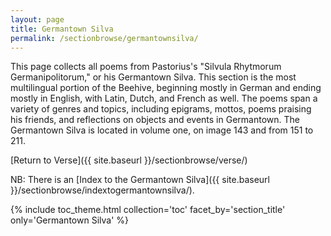 ```yaml
---
layout: page
title: Germantown Silva
permalink: /sectionbrowse/germantownsilva/
---
```


This page collects all poems from Pastorius's "Silvula Rhytmorum Germanipolitorum," or his Germantown Silva. This section is the most multilingual portion of the Beehive, beginning mostly in German and ending mostly in English, with Latin, Dutch, and French as well. The poems span a variety of genres and topics, including epigrams, mottos, poems praising his friends, and reflections on objects and events in Germantown. The Germantown Silva is located in volume one, on image 143 and from 151 to 211.

[Return to Verse]({{ site.baseurl }}/sectionbrowse/verse/)

NB: There is an [Index to the Germantown Silva]({{ site.baseurl }}/sectionbrowse/indextogermantownsilva/).

{% include toc_theme.html collection='toc' facet_by='section_title' only='Germantown Silva' %}
